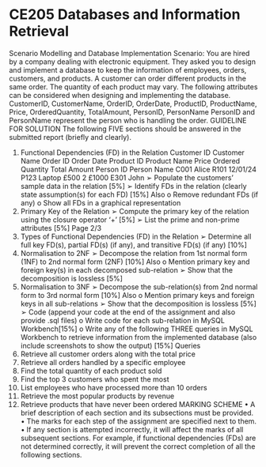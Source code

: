 # CE205 Databases and Information Retrieval
Scenario Modelling and Database Implementation
Scenario: You are hired by a company dealing with electronic equipment. They asked you to
design and implement a database to keep the information of employees, orders, customers, and
products. A customer can order different products in the same order. The quantity of each
product may vary.
The following attributes can be considered when designing and implementing the database.
CustomerID, CustomerName, OrderID, OrderDate, ProductID, ProductName, Price,
OrderedQuantity, TotalAmount, PersonID, PersonName
PersonID and PersonName represent the person who is handling the order.
GUIDELINE FOR SOLUTION
The following FIVE sections should be answered in the submitted report (briefly and clearly).
1. Functional Dependencies (FD) in the Relation
Customer
ID
Customer
Name
Order
ID
Order
Date
Product
ID
Product
Name
Price Ordered
Quantity
Total
Amount
Person
ID
Person
Name
C001 Alice R101 12/01/24 P123 Laptop £500 2 £1000 E301 John
➢ Populate the customers’ sample data in the relation [5%]
➢ Identify FDs in the relation (clearly state assumption(s) for each FD) [15%]
Also
o Remove redundant FDs (if any)
o Show all FDs in a graphical representation
2. Primary Key of the Relation
➢ Compute the primary key of the relation using the closure operator ‘+’ [5%]
➢ List the prime and non-prime attributes [5%]
Page 2/3
3. Types of Functional Dependencies (FD) in the Relation
➢ Determine all full key FD(s), partial FD(s) (if any), and transitive FD(s) (if any)
[10%]
4. Normalisation to 2NF
➢ Decompose the relation from 1st normal form (1NF) to 2nd normal form (2NF)
[10%]
Also
o Mention primary key and foreign key(s) in each decomposed sub-relation
➢ Show that the decomposition is lossless [5%]
5. Normalisation to 3NF
➢ Decompose the sub-relation(s) from 2nd normal form to 3rd normal form [10%]
 Also
o Mention primary keys and foreign keys in all sub-relations
➢ Show that the decomposition is lossless [5%]
➢ Code (append your code at the end of the assignment and also provide .sql files)
o Write code for each sub-relation in MySQL Workbench[15%]
o Write any of the following THREE queries in MySQL Workbench to
retrieve information from the implemented database (also include
screenshots to show the output) [15%]
Queries
1. Retrieve all customer orders along with the total price
2. Retrieve all orders handled by a specific employee
3. Find the total quantity of each product sold
4. Find the top 3 customers who spent the most
5. List employees who have processed more than 10 orders
6. Retrieve the most popular products by revenue
7. Retrieve products that have never been ordered
MARKING SCHEME
• A brief description of each section and its subsections must be provided.
• The marks for each step of the assignment are specified next to them.
• If any section is attempted incorrectly, it will affect the marks of all subsequent
sections. For example, if functional dependencies (FDs) are not determined correctly,
it will prevent the correct completion of all the following sections. 
